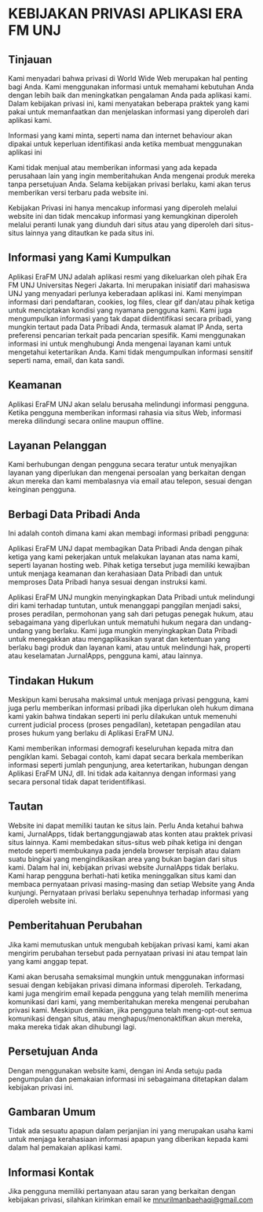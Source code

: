 
# KEBIJAKAN PRIVASI APLIKASI ERA FM UNJ

## Tinjauan

Kami menyadari bahwa privasi di World Wide Web merupakan hal penting bagi Anda. 
Kami menggunakan informasi untuk memahami kebutuhan Anda dengan lebih baik dan meningkatkan 
pengalaman Anda pada aplikasi kami. Dalam kebijakan privasi ini, kami menyatakan beberapa 
praktek yang kami pakai untuk memanfaatkan 
dan menjelaskan informasi yang diperoleh dari aplikasi kami.

Informasi yang kami minta, seperti nama dan internet behaviour akan dipakai 
untuk keperluan identifikasi anda ketika membuat menggunakan aplikasi ini

Kami tidak menjual atau memberikan informasi yang ada kepada perusahaan lain yang ingin memberitahukan 
Anda mengenai produk mereka tanpa persetujuan Anda. Selama kebijakan privasi berlaku, 
kami akan terus memberikan versi terbaru pada website ini.


Kebijakan Privasi ini hanya mencakup informasi yang diperoleh melalui website ini dan tidak mencakup informasi 
yang kemungkinan diperoleh melalui peranti lunak yang diunduh dari situs atau yang diperoleh dari situs-situs 
lainnya yang ditautkan ke pada situs ini.


## Informasi yang Kami Kumpulkan

Aplikasi EraFM UNJ adalah aplikasi resmi yang dikeluarkan oleh pihak Era FM UNJ Universitas Negeri Jakarta. Ini merupakan inisiatif dari
mahasiswa UNJ yang menyadari perlunya keberadaan aplikasi ini.
Kami menyimpan informasi dari pendaftaran, cookies, log files, clear gif dan/atau pihak ketiga untuk 
menciptakan kondisi yang nyamana pengguna kami.
Kami juga mengumpulkan informasi yang tak dapat diidentifikasi secara pribadi, 
yang mungkin tertaut pada Data Pribadi Anda, termasuk alamat IP Anda, 
serta preferensi pencarian terkait pada pencarian spesifik.
Kami menggunakan informasi ini untuk menghubungi Anda mengenai layanan  kami untuk 
mengetahui ketertarikan Anda. Kami tidak mengumpulkan informasi sensitif seperti nama, email, dan kata sandi.


## Keamanan

Aplikasi EraFM UNJ akan selalu berusaha melindungi informasi pengguna. Ketika pengguna memberikan
informasi rahasia via situs Web, informasi mereka dilindungi secara online maupun offline.


## Layanan Pelanggan

Kami berhubungan dengan pengguna secara teratur untuk menyajikan layanan yang diperlukan dan mengenai 
persoalan yang berkaitan dengan akun mereka dan kami membalasnya via email atau telepon,
sesuai dengan keinginan pengguna.


## Berbagi Data Pribadi Anda
Ini adalah contoh dimana kami akan membagi informasi pribadi pengguna:

Aplikasi EraFM UNJ dapat membagikan Data Pribadi Anda dengan pihak ketiga yang kami pekerjakan untuk 
melakukan layanan atas nama kami, seperti layanan hosting web. Pihak ketiga tersebut juga memiliki 
kewajiban untuk menjaga keamanan dan kerahasiaan Data Pribadi dan untuk memproses Data Pribadi hanya
sesuai dengan instruksi kami.


Aplikasi EraFM UNJ mungkin menyingkapkan Data Pribadi untuk melindungi diri kami terhadap tuntutan, 
untuk menanggapi panggilan menjadi saksi, proses peradilan, permohonan yang sah dari petugas penegak hukum,
atau sebagaimana yang diperlukan untuk mematuhi hukum negara dan undang-undang yang berlaku. Kami juga 
mungkin menyingkapkan Data Pribadi untuk menegakkan atau mengaplikasikan syarat dan ketentuan
yang berlaku bagi produk dan layanan kami, atau untuk melindungi hak, properti atau keselamatan JurnalApps, pengguna kami, atau lainnya.


## Tindakan Hukum

Meskipun kami berusaha maksimal untuk menjaga privasi pengguna, kami juga perlu memberikan informasi pribadi
jika diperlukan oleh hukum dimana kami yakin bahwa tindakan seperti ini perlu dilakukan untuk memenuhi 
current judicial process (proses pengadilan), ketetapan pengadilan atau proses hukum yang berlaku di Aplikasi EraFM UNJ.

Kami memberikan informasi demografi keseluruhan kepada mitra dan pengiklan kami. Sebagai contoh, kami dapat secara 
berkala memberikan informasi seperti jumlah pengunjung, area ketertarikan, hubungan dengan Aplikasi EraFM UNJ, dll. 
Ini tidak ada kaitannya dengan informasi yang secara personal tidak dapat teridentifikasi.


## Tautan

Website ini dapat memiliki tautan ke situs lain. Perlu Anda ketahui bahwa kami, JurnalApps, tidak bertanggungjawab atas konten atau praktek privasi situs lainnya. Kami membedakan situs-situs web pihak ketiga ini dengan metode seperti membukanya pada jendela browser terpisah atau dalam suatu bingkai yang mengindikasikan area yang bukan bagian dari situs kami. Dalam hal ini, kebijakan privasi website JurnalApps tidak berlaku. Kami harap pengguna berhati-hati ketika meninggalkan situs kami dan membaca pernyataan privasi masing-masing dan setiap Website yang Anda kunjungi. Pernyataan privasi berlaku sepenuhnya terhadap informasi yang diperoleh website ini.

## Pemberitahuan Perubahan

Jika kami memutuskan untuk mengubah kebijakan privasi kami, kami akan mengirim perubahan tersebut 
pada pernyataan privasi ini atau tempat lain yang kami anggap tepat.

Kami akan berusaha semaksimal mungkin untuk menggunakan informasi sesuai dengan kebijakan privasi
dimana informasi diperoleh. Terkadang, kami juga mengirim email kepada pengguna yang telah memilih 
menerima komunikasi dari kami, yang memberitahukan mereka mengenai perubahan privasi kami.
Meskipun demikian, jika pengguna telah meng-opt-out semua komunikasi dengan situs, 
atau menghapus/menonaktifkan akun mereka, maka mereka tidak akan dihubungi lagi.


## Persetujuan Anda

Dengan menggunakan website kami, dengan ini Anda setuju pada pengumpulan dan pemakaian informasi ini sebagaimana 
ditetapkan dalam kebijakan privasi ini.

## Gambaran Umum

Tidak ada sesuatu apapun dalam perjanjian ini yang merupakan usaha kami untuk menjaga kerahasiaan informasi
apapun yang diberikan kepada kami dalam hal pemakaian aplikasi kami.

## Informasi Kontak

Jika pengguna memiliki pertanyaan atau saran yang berkaitan dengan kebijakan privasi,
silahkan kirimkan email ke mnurilmanbaehaqi@gmail.com
